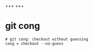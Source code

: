 +++
+++

# git cong

```gitconfig
# git cong: checkout without guessing
cong = checkout --no-guess
```